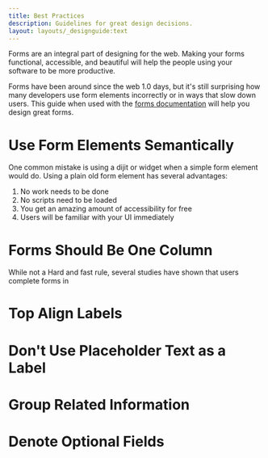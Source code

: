 ```yaml
---
title: Best Practices
description: Guidelines for great design decisions.
layout: layouts/_designguide:text
---
```


Forms are an integral part of designing for the web. Making your forms functional, accessible, and beautiful will help the people using your software to be more productive.

Forms have been around since the web 1.0 days, but it's still surprising how many developers use form elements incorrectly or in ways that slow down users. This guide when used with the [forms documentation](../documentation/components/#form-overview) will help you design great forms.

# Use Form Elements Semantically

One common mistake is using a dijit or widget when a simple form element would do. Using a plain old form element has several advantages:

1. No work needs to be done
2. No scripts need to be loaded
3. You get an amazing amount of accessibility for free
4. Users will be familiar with your UI immediately

# Forms Should Be One Column



While not a Hard and fast rule, several studies have shown that users complete forms in

# Top Align Labels

# Don't Use Placeholder Text as a Label

# Group Related Information

# Denote Optional Fields


